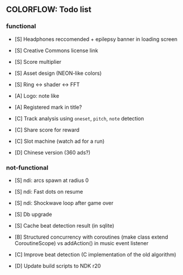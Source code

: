 ## COLORFLOW: Todo list

### functional
- [S] Headphones reccomended + epilepsy banner in loading screen
- [S] Creative Commons license link
- [S] Score multiplier
- [S] Asset design (NEON-like colors)
- [S] Ring <-> shader <-> FFT
- [A] Logo: note like
- [A] Registered mark in title?

- [C] Track analysis using `oneset`, `pitch`, `note` detection
- [C] Share score for reward
- [C] Slot machine (watch ad for a run)
- [D] Chinese version (360 ads?)

### not-functional
- [S] ndi: arcs spawn at radius 0
- [S] ndi: Fast dots on resume
- [S] ndi: Shockwave loop after game over
- [S] Db upgrade
- [S] Cache beat detection result (in sqlite)

- [B] Structured concurrency with coroutines (make class extend CoroutineScope) vs addAction() in music event listener
- [C] Improve beat detection (C implementation of the old algorithm)
- [D] Update build scripts to NDK r20
